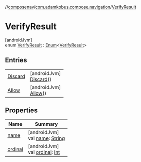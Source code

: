 //[composenav](../../../index.md)/[com.adamkobus.compose.navigation](../index.md)/[VerifyResult](index.md)

# VerifyResult

[androidJvm]\
enum [VerifyResult](index.md) : [Enum](https://kotlinlang.org/api/latest/jvm/stdlib/kotlin/-enum/index.html)&lt;[VerifyResult](index.md)&gt;

## Entries

| | |
|---|---|
| [Discard](-discard/index.md) | [androidJvm]<br>[Discard](-discard/index.md)() |
| [Allow](-allow/index.md) | [androidJvm]<br>[Allow](-allow/index.md)() |

## Properties

| Name | Summary |
|---|---|
| [name](../-tab-state-saving-behaviour/-d-o-n-t_-s-a-v-e/index.md#-372974862%2FProperties%2F-1047480006) | [androidJvm]<br>val [name](../-tab-state-saving-behaviour/-d-o-n-t_-s-a-v-e/index.md#-372974862%2FProperties%2F-1047480006): [String](https://kotlinlang.org/api/latest/jvm/stdlib/kotlin/-string/index.html) |
| [ordinal](../-tab-state-saving-behaviour/-d-o-n-t_-s-a-v-e/index.md#-739389684%2FProperties%2F-1047480006) | [androidJvm]<br>val [ordinal](../-tab-state-saving-behaviour/-d-o-n-t_-s-a-v-e/index.md#-739389684%2FProperties%2F-1047480006): [Int](https://kotlinlang.org/api/latest/jvm/stdlib/kotlin/-int/index.html) |
